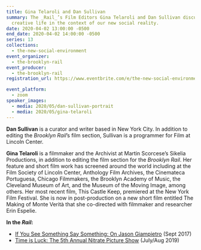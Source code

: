 ```yaml
---
title: Gina Telaroli and Dan Sullivan
summary: The _Rail_’s Film Editors Gina Telaroli and Dan Sullivan discuss
  creative life in the context of our new social reality.
date: 2020-04-02 13:00:00 -0500
end_date: 2020-04-02 14:00:00 -0500
series: 13
collections:
  - the-new-social-environment
event_organizer:
  - the-brooklyn-rail
event_producer:
  - the-brooklyn-rail
registration_url: https://www.eventbrite.com/e/the-new-social-environment-13-gina-telaroli-and-dan-sullivan-tickets-101363264252#

event_platform:
  - zoom
speaker_images:
  - media: 2020/05/dan-sullivan-portrait
  - media: 2020/05/gina-telaroli
---
```

**Dan Sullivan**  is a curator and writer based in New York City. In addition to editing the  *Brooklyn Rail*’s film section, Sullivan is a programmer for Film at Lincoln Center.

**Gina Telaroli** is a filmmaker and the Archivist at Martin Scorcese’s Sikelia Productions, in addition to editing the film section for the  *Brooklyn Rail*. Her feature and short film work has screened around the world including at the Film Society of Lincoln Center, Anthology Film Archives, the Cinemateca Portuguesa, Chicago Filmmakers, the Brooklyn Academy of Music, the Cleveland Museum of Art, and the Museum of the Moving Image, among others. Her most recent film, This Castle Keep, premiered at the New York Film Festival. She is now in post-production on a new short film entitled The Making of Monte Verità that she co-directed with filmmaker and researcher Erin Espelie.

**In the *Rail*:**

* [If You See Something Say Something: On Jason Giampietro](https://brooklynrail.org/2017/09/film/If-You-See-Something-Say-Something-On-Jason-Giampietro)  (Sept 2017)
* [Time is Luck: The 5th Annual Nitrate Picture Show](https://brooklynrail.org/2019/07/film/Time-is-Luck-The-5th-Annual-Nitrate-Picture-Show) (July/Aug 2019)
